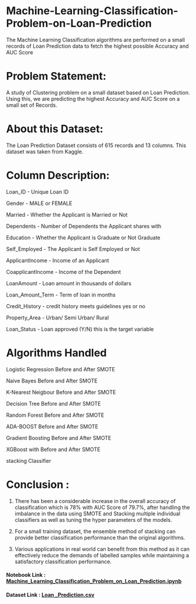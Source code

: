 # Machine-Learning-Classification-Problem-on-Loan-Prediction
The Machine Learning Classification algorithms are performed on a small records of Loan Prediction data to fetch the highest possible Accuracy and AUC Score


# Problem Statement:

A study of Clustering problem on a small dataset based on Loan Prediction. Using this, we are predicting the highest Accuracy and AUC Score on a small set of Records.


# About this Dataset:

The Loan Prediction Dataset consists of 615 records and 13 columns. This dataset was taken from Kaggle.


# Column Description:

Loan_ID            -        Unique Loan ID

Gender             -        MALE or FEMALE 

Married            -        Whether the Applicant is Married or Not

Dependents         -        Number of Dependents the Applicant shares with

Education          -        Whether the Applicant is Graduate or Not Graduate

Self_Employed      -        The Applicant is Self Employed or Not

ApplicantIncome    -        Income of an Applicant  

CoapplicantIncome  -        Income of the Dependent

LoanAmount         -        Loan amount in thousands of dollars

Loan_Amount_Term   -        Term of loan in months

Credit_History     -        credit history meets guidelines yes or no

Property_Area      -        Urban/ Semi Urban/ Rural 

Loan_Status        -        Loan approved (Y/N) this is the target variable


# Algorithms Handled

Logistic Regression Before and After SMOTE

Naive Bayes Before and After SMOTE

K-Nearest Neigbour Before and After SMOTE

Decision Tree  Before and After SMOTE

Random Forest Before and After SMOTE

ADA-BOOST Before and After SMOTE

Gradient Boosting Before and After SMOTE

XGBoost with Before and After SMOTE

stacking Classifier


# Conclusion :

1) There has been a considerable increase in the overall accuracy of classification which is 78% with AUC Score of 79.7%, after handling the imbalance in the data using SMOTE and Stacking multiple individual  classifiers as well as tuning the hyper parameters of the models.

2) For a small training dataset, the ensemble method of stacking can provide better classification performance than the original algorithms.

3) Various applications in real world can benefit from this method as it can effectively reduce the demands of labelled samples while maintaining a satisfactory classification performance.


<h4>Notebook Link : <a href='https://github.com/abhisheknagarajan/Machine-Learning-Classification-Problem-on-Loan-Prediction/blob/main/Machine%20Learning%20Classification%20Problem%20on%20Loan%20Prediction.ipynb'>Machine_Learning_Classification_Problem_on_Loan_Prediction.ipynb</a></h4>

<h4>Dataset Link : <a href='https://www.kaggle.com/altruistdelhite04/loan-prediction-problem-dataset'>Loan _Prediction.csv</a></h4>
